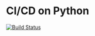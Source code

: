 # CI/CD on Python

[![Build Status](https://travis-ci.com/DimShim/cicd-1.svg?branch=master)](https://travis-ci.com/DimShim/cicd-1)
